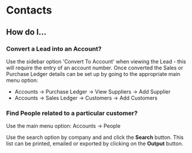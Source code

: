 # Contacts

## How do I...

### Convert a Lead into an Account?
Use the sidebar option 'Convert To Account' when viewing the Lead - this will require the entry of an account number. Once converted the Sales or Purchase Ledger details can be set up by going to the appropriate main menu option:


*  Accounts -> Purchase Ledger -> View Suppliers -> Add Supplier
*  Accounts -> Sales Ledger -> Customers -> Add Customers

### Find People related to a particular customer?

Use the main menu option: Accounts -> People

Use the search option by company and and click the **Search** button. This list can be printed, emailed or exported by clicking on the **Output** button.